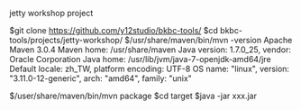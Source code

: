 jetty workshop project

$git clone https://github.com/y12studio/bkbc-tools/
$cd bkbc-tools/projects/jetty-workshop/
$/usr/share/maven/bin/mvn -version
Apache Maven 3.0.4
Maven home: /usr/share/maven
Java version: 1.7.0_25, vendor: Oracle Corporation
Java home: /usr/lib/jvm/java-7-openjdk-amd64/jre
Default locale: zh_TW, platform encoding: UTF-8
OS name: "linux", version: "3.11.0-12-generic", arch: "amd64", family: "unix"

$/user/share/maven/bin/mvn package
$cd target
$java -jar xxx.jar
